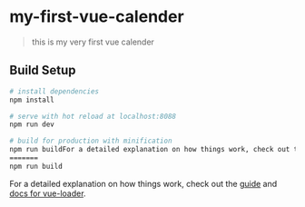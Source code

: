 # my-first-vue-calender
> this is my very first vue calender

## Build Setup

``` bash
# install dependencies
npm install

# serve with hot reload at localhost:8088
npm run dev

# build for production with minification
npm run buildFor a detailed explanation on how things work, check out the [guide](http://vuejs-templates.github.io/webpack/) and [docs for vue-loader](http://vuejs.github.io/vue-loader).
=======
npm run build

```

For a detailed explanation on how things work, check out the [guide](http://vuejs-templates.github.io/webpack/) and [docs for vue-loader](http://vuejs.github.io/vue-loader).
